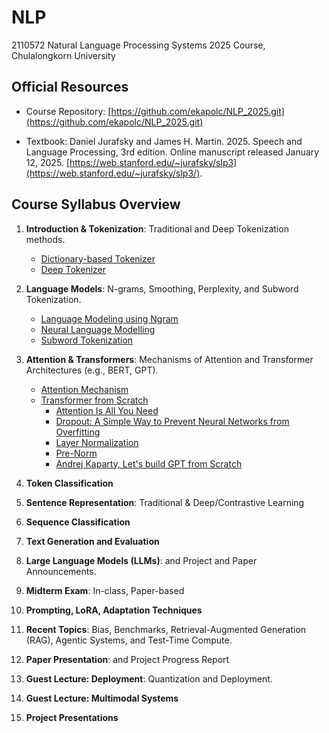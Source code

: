 # NLP
2110572 Natural Language Processing Systems 2025 Course, Chulalongkorn University

## Official Resources
- Course Repository: [https://github.com/ekapolc/NLP_2025.git](https://github.com/ekapolc/NLP_2025.git)

- Textbook: Daniel Jurafsky and James H. Martin. 2025. Speech and Language Processing, 3rd edition. Online manuscript released January 12, 2025. [https://web.stanford.edu/~jurafsky/slp3](https://web.stanford.edu/~jurafsky/slp3/).

## Course Syllabus Overview

1. **Introduction & Tokenization**: Traditional and Deep Tokenization methods.
    - [Dictionary-based Tokenizer](HW-01/HW1_1_Dictionary_based_Tokenization_to_Student_2024.ipynb)
    - [Deep Tokenizer](HW-01/hw1-2-neural-network-tokenization-to-student-2024.ipynb)

2. **Language Models**: N-grams, Smoothing, Perplexity, and Subword Tokenization.
    - [Language Modeling using Ngram](HW-02/Lab2_1_language_modeling_to_student_2024.ipynb)
    - [Neural Language Modelling](HW-02/Lab2_2_neural_language-modeling-to-student-2024.ipynb)
    - [Subword Tokenization](HW-02/Lab2_3_sentencepiece-to-student.ipynb)

3. **Attention & Transformers**: Mechanisms of Attention and Transformer Architectures (e.g., BERT, GPT).
    - [Attention Mechanism](HW-03/HW3_1_Key_Value_Attention_for_Thai_Karaoke_MT_to_student_2024.ipynb)
    - [Transformer from Scratch](HW-03/HW3_2_Transformer_from_Scratch_to_student.ipynb)
      - [Attention Is All You Need](https://arxiv.org/abs/1706.03762)
      - [Dropout: A Simple Way to Prevent Neural Networks from Overfitting](https://www.cs.toronto.edu/~hinton/absps/JMLRdropout.pdf)
      - [Layer Normalization](https://arxiv.org/abs/1607.06450)
      - [Pre-Norm](https://arxiv.org/pdf/2002.04745)
      - [Andrej Kaparty, Let's build GPT from Scratch](https://www.youtube.com/watch?v=kCc8FmEb1nY)

4. **Token Classification**
5. **Sentence Representation**: Traditional & Deep/Contrastive Learning
6. **Sequence Classification**
7. **Text Generation and Evaluation**
8. **Large Language Models (LLMs)**: and Project and Paper Announcements.
9. **Midterm Exam**: In-class, Paper-based
10. **Prompting, LoRA, Adaptation Techniques**
11. **Recent Topics**: Bias, Benchmarks, Retrieval-Augmented Generation (RAG), Agentic Systems, and Test-Time Compute.
12. **Paper Presentation**: and Project Progress Report
13. **Guest Lecture: Deployment**: Quantization and Deployment.
14. **Guest Lecture: Multimodal Systems**
15. **Project Presentations**
